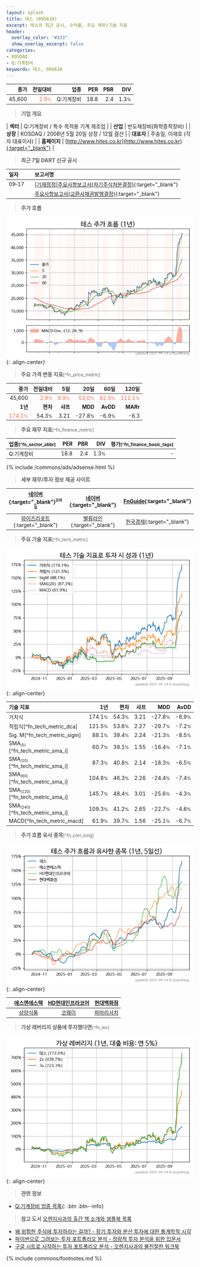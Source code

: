 ```yaml
---
layout: splash
title: 테스 (095610)
excerpt: 테스의 최근 공시, 수익률, 주요 재무/기술 지표
header:
  overlay_color: "#333"
  show_overlay_excerpt: false
categories:
- KOSDAQ
- Q:기계장비
keywords: 테스, 095610
---
```


| **종가** | **전일대비** | **업종** | **PER** | **PBR** | **DIV** |
| -------: | -----------: | -------: | ------: | ------: | ------: |
| 45,600 | <span style="color: tomato">2.9<small>%</small></span> | Q:기계장비 | 18.8 | 2.4 | 1.3<small>%</small> |

<!-- more -->


> **기업 개요**<a id="company"></a>

| <span style="white-space:nowrap;">**섹터**</span> | Q:기계장비 / 특수 목적용 기계 제조업 |
| <span style="white-space:nowrap;">**산업**</span> | 반도체장비(화학증착장비) |
| <span style="white-space:nowrap;">**상장**</span> | KOSDAQ / 2008년 5월 20일 상장 / 12월 결산 |
| <span style="white-space:nowrap;">**대표자**</span> | 주숭일, 이재호 (각자 대표이사) |
| <span style="white-space:nowrap;">**홈페이지**</span> | [http://www.hites.co.kr](http://www.hites.co.kr){:target="_blank"} |


> **최근 7일 DART 신규 공시**<a id="dart"></a>

| **일자** |      | **보고서명** |
| :------- | :--- | :----------- |
| 09&#x2011;17 | | [[기재정정]주요사항보고서(자기주식처분결정)](https://dart.fss.or.kr/dsaf001/main.do?rcpNo=20250917000388){:target="_blank"} |
|  | | [주요사항보고서(교환사채권발행결정)](https://dart.fss.or.kr/dsaf001/main.do?rcpNo=20250917000329){:target="_blank"} |


> **주가 흐름**<a id="price"></a>

![095610](/stock/images/095610.png){: .align-center}


> **주요 가격 변동 지표**<small>[^fn_price_metric]</small>

| **종가** | **전일대비** | **5일** | **20일** | **60일** | **120일** |
| -------: | -----------: | ------: | -------: | -------: | --------: |
| 45,600 | <span style="color: tomato">2.9<small>%</small></span> | <span style="color: tomato">9.9<small>%</small></span> | <span style="color: tomato">52.0<small>%</small></span> | <span style="color: tomato">82.0<small>%</small></span> | <span style="color: tomato">112.1<small>%</small></span> |
| **1년** | **편차** | **샤프** | **MDD** | **AvDD** | **MARr** |
| <span style="color: tomato">174.1<small>%</small></span> | 54.3<small>%</small> | 3.21 | -27.8<small>%</small> | -6.9<small>%</small> | -6.3 |


> **주요 재무 지표**<small>[^fn_finance_metric]</small>

| **업종**<small>[^fn_sector_abbr]</small> | **PER** | **PBR** | **DIV** | **평가**<small>[^fn_finance_basic_tags]</small> |
| :--------------------------------------- | ------: | ------: | ------: | ----------------------------------------------: |
| Q:기계장비 | 18.8 | 2.4 | 1.3<small>%</small> | - |



{% include /commons/ads/adsense.html %}

> **세부 재무/투자 정보 제공 사이트**

| [네이버](https://m.stock.naver.com/domestic/stock/095610/finance/summary){:target="_blank"}<sup><small>모바일</small></sup> | [네이버](https://finance.naver.com/item/coinfo.naver?code=095610){:target="_blank"} | [FnGuide](https://comp.fnguide.com/SVO2/ASP/SVD_Invest.asp?gicode=A095610&MenuYn=Y){:target="_blank"} |
| :---: | :---: | :---: |
| [와이즈리포트](https://comp.wisereport.co.kr/company/c1040001.aspx?cmp_cd=095610){:target="_blank"} | [밸류라인](https://www.valueline.co.kr/finance/summary/095610){:target="_blank"} | [한국경제](https://markets.hankyung.com/stock/095610/financial-summary){:target="_blank"} |


> **주요 기술 지표**<small>[^fn_tech_metric]</small>


![095610](/stock/images/095610_tech.png){: .align-center}

| **기술 지표** | **1년** | **편차** | **샤프** | **MDD** | **AvDD** |
| :------------ | ------: | -----------: | -------: | ------: | -------: |
| 거치식 | 174.1<small>%</small> | 54.3<small>%</small> | 3.21 | -27.8<small>%</small> | -6.9<small>%</small> |
| 적립식[^fn_tech_metric_dca] | 121.5<small>%</small> | 53.6<small>%</small> | 2.27 | -29.7<small>%</small> | -7.2<small>%</small> |
| Sig. M[^fn_tech_metric_sigm] | 88.1<small>%</small> | 39.4<small>%</small> | 2.24 | -21.3<small>%</small> | -8.5<small>%</small> |
| SMA<small><sub>(5)</sub></small>[^fn_tech_metric_sma_i] | 60.7<small>%</small> | 39.1<small>%</small> | 1.55 | -16.4<small>%</small> | -7.1<small>%</small> |
| SMA<small><sub>(20)</sub></small>[^fn_tech_metric_sma_i] | 87.3<small>%</small> | 40.8<small>%</small> | 2.14 | -18.3<small>%</small> | -6.5<small>%</small> |
| SMA<small><sub>(60)</sub></small>[^fn_tech_metric_sma_i] | 104.8<small>%</small> | 46.3<small>%</small> | 2.26 | -24.4<small>%</small> | -7.4<small>%</small> |
| SMA<small><sub>(120)</sub></small>[^fn_tech_metric_sma_i] | 145.7<small>%</small> | 48.4<small>%</small> | 3.01 | -25.6<small>%</small> | -4.3<small>%</small> |
| SMA<small><sub>(240)</sub></small>[^fn_tech_metric_sma_i] | 109.3<small>%</small> | 41.2<small>%</small> | 2.65 | -22.7<small>%</small> | -4.6<small>%</small> |
| MACD[^fn_tech_metric_macd] | 61.9<small>%</small> | 39.7<small>%</small> | 1.56 | -25.1<small>%</small> | -6.7<small>%</small> |


> **주가 흐름 유사 종목**<a id="corr"></a><small>[^fn_corr_long]</small>

![095610](/stock/images/095610_corr.png){: .align-center}

|       | [에스앤에스텍](/101490/) | [HD현대인프라코어](/042670/) | [현대백화점](/069960/) |
| :---: | :------------------------------------: | :------------------------------------: | :------------------------------------: |
|       | [삼양식품](/003230/) | [코웨이](/021240/) | [파마리서치](/214450/) |


> **가상 레버리지 상품에 투자했다면**<a id="2x"></a><small>[^fn_lev]</small>

![095610](/stock/images/095610_2x.png){: .align-center}


> **관련 정보**

- [Q:기계장비 업종 목록](/stats/sector/kosdaq_업종_기계장비_종목/){: .btn .btn--info}

> **참고 도서** [오렌지사과의 출간 책 소개와 샘플북 목록](https://kongdori.tistory.com/691)

- [왜 위험한 주식에 투자하라는 걸까? - 장기 투자와 분산 투자에 대한 통계학적 시각](https://kongdori.tistory.com/421)
- [파이썬으로 그려보는 투자 포트폴리오 분석  - 정량적 투자 분석을 위한 입문서](https://kongdori.tistory.com/643)
- [구글 시트로 시작하는 투자 포트폴리오 분석 - 오렌지사과의 불친절한 워크북](https://kongdori.tistory.com/449)


{% include commons/footnotes.md %}